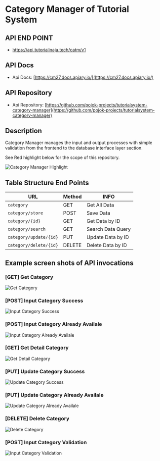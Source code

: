 # Category Manager of Tutorial System

## API END POINT

- https://api.tutorialinaja.tech/catm/v1

## API Docs

- Api Docs: [https://cm27.docs.apiary.io/](https://cm27.docs.apiary.io/)

## API Repository

- Api Repository: [https://github.com/pojok-projects/tutorialsystem-category-manager](https://github.com/pojok-projects/tutorialsystem-category-manager)

## Description

Category Manager manages the input and output processes with simple validation from the frontend to the database interface layer section.

See Red highlight below for the scope of this repository.

![Category Manager Highlight](https://raw.githubusercontent.com/pojok-projects/tutorialsystem-category-manager/master/images/Content_Manager_highlight.png)

## Table Structure End Points

| URL                    | Method | INFO              |
| ---------------------- | ------ | ----------------- |
| `category`             | GET    | Get All Data      |
| `category/store`       | POST   | Save Data         |
| `category/{id}`        | GET    | Get Data by ID    |
| `category/search`      | GET    | Search Data Query |
| `category/update/{id}` | PUT    | Update Data by ID |
| `category/delete/{id}` | DELETE | Delete Data by ID |

## Example screen shots of API invocations

### [GET] Get Category

![Get Category](https://raw.githubusercontent.com/pojok-projects/tutorialsystem-category-manager/master/images/01-get-category.png)

### [POST] Input Category Success

![Input Category Success](https://raw.githubusercontent.com/pojok-projects/tutorialsystem-category-manager/master/images/02-post-category-success.png)

### [POST] Input Category Already Availale

![Input Category Already Availale](https://raw.githubusercontent.com/pojok-projects/tutorialsystem-category-manager/master/images/03-post-category-already-available.png)

### [GET] Get Detail Category

![Get Detail Category](https://raw.githubusercontent.com/pojok-projects/tutorialsystem-category-manager/master/images/04-get-detail-category.png)

### [PUT] Update Category Success

![Update Category Success](https://raw.githubusercontent.com/pojok-projects/tutorialsystem-category-manager/master/images/06-put-update-category-success.png)

### [PUT] Update Category Already Availale

![Update Category Already Availale](https://raw.githubusercontent.com/pojok-projects/tutorialsystem-category-manager/master/images/07-put-update-category-already-availabe.png)

### [DELETE] Delete Category

![Delete Category](https://raw.githubusercontent.com/pojok-projects/tutorialsystem-category-manager/master/images/08-delete-category.png)

### [POST] Input Category Validation

![Input Category Validation](https://raw.githubusercontent.com/pojok-projects/tutorialsystem-category-manager/master/images/09-post-category-validation.png)
